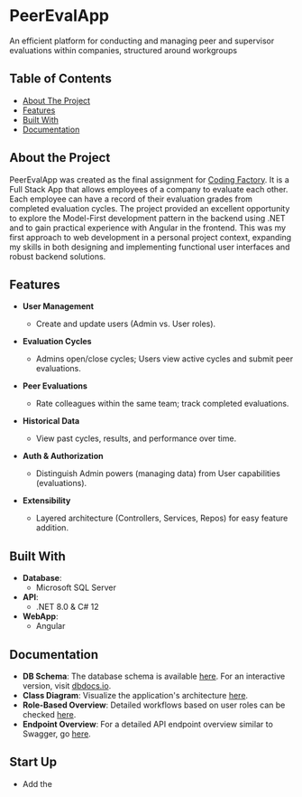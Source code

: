 # PeerEvalApp
An efficient platform for conducting and managing peer and supervisor evaluations within companies, structured around workgroups

## Table of Contents
- [About The Project](#about-the-project)
- [Features](#features)
- [Built With](#built-with)
- [Documentation](#documentation)

## About the Project
PeerEvalApp was created as the final assignment for [Coding Factory](https://codingfactory.aueb.gr/). It is a Full Stack App that allows employees of a company to evaluate each other. Each employee can have a record of their evaluation grades from completed evaluation cycles. The project provided an excellent opportunity to explore the Model-First development pattern in the backend using .NET and to gain practical experience with Angular in the frontend. This was my first approach to web development in a personal project context, expanding my skills in both designing and implementing functional user interfaces and robust backend solutions.

## Features
- **User Management**  
  - Create and update users (Admin vs. User roles).

- **Evaluation Cycles**  
  - Admins open/close cycles; Users view active cycles and submit peer evaluations.

- **Peer Evaluations**  
  - Rate colleagues within the same team; track completed evaluations.

- **Historical Data**  
  - View past cycles, results, and performance over time.

- **Auth & Authorization**  
  - Distinguish Admin powers (managing data) from User capabilities (evaluations).

- **Extensibility**  
  - Layered architecture (Controllers, Services, Repos) for easy feature addition.

## Built With
- **Database**:
  - Microsoft SQL Server
- **API**:
  - .NET  8.0 & C# 12
- **WebApp**:
  - Angular

## Documentation
- **DB Schema**: The database schema is available [here](./DiagramsAndDocumentation/PeerEvalAppDbSchema.svg). For an interactive version, visit [dbdocs.io](https://dbdocs.io/konbarbou/PeerEvalAppDbSchema).
- **Class Diagram**: Visualize the application's architecture [here](./DiagramsAndDocumentation/PeerEvalAppClassDiagram.svg).
- **Role-Based Overview**: Detailed workflows based on user roles can be checked [here](./DiagramsAndDocumentation/NotesWorkFlows.md).
- **Endpoint Overview**: For a detailed API endpoint overview similar to Swagger, go [here](./DiagramsAndDocumentation/EndpointOverview.md).

## Start Up 
- Add the
